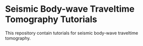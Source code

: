 # Seismic Body-wave Traveltime Tomography Tutorials

This repository contain tutorials for seismic body-wave traveltime tomography.
